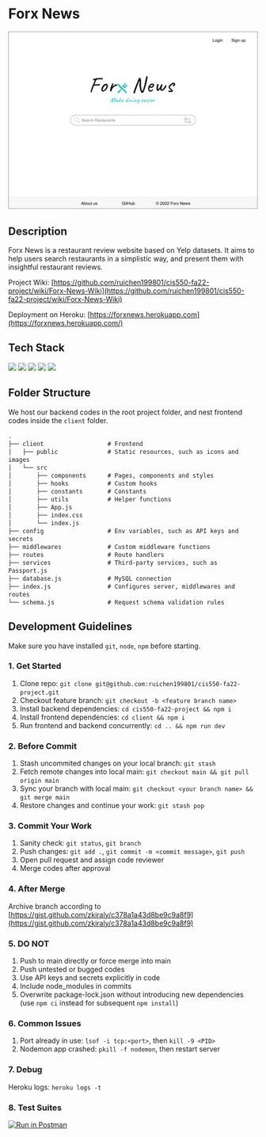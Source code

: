 # Forx News

<p align="center"><img src="client/public/github/forxnews.png" alt="forxnews"></p>

## Description

Forx News is a restaurant review website based on Yelp datasets. It aims to help users search restaurants in a simplistic way, and present them with insightful restaurant reviews.

Project Wiki: [https://github.com/ruichen199801/cis550-fa22-project/wiki/Forx-News-Wiki](https://github.com/ruichen199801/cis550-fa22-project/wiki/Forx-News-Wiki)

Deployment on Heroku: [https://forxnews.herokuapp.com](https://forxnews.herokuapp.com/)

## Tech Stack

<img src="https://img.shields.io/badge/-React-000000?style=flat&logo=react&logoColor=00C8FF"> <img src="http://img.shields.io/badge/-Node.js-4DB33D?style=flat&logo=Node.js&logoColor=white"> <img src="https://img.shields.io/badge/-Express.js-eed718?style=flat&logo=express&logoColor=white"> <img src="https://img.shields.io/badge/-MySQL-F29111?style=flat&logo=mysql&logoColor=white"> <img src="http://img.shields.io/badge/-Heroku-430098?style=flat&logo=heroku&logoColor=white">

## Folder Structure

We host our backend codes in the root project folder, and nest frontend codes inside the `client` folder.

```
.
├── client                  # Frontend
│   ├── public              # Static resources, such as icons and images
│   └── src
│       ├── components      # Pages, components and styles
│       ├── hooks           # Custom hooks
│       ├── constants       # Constants
│       ├── utils           # Helper functions
│       ├── App.js
│       ├── index.css
│       └── index.js
├── config                  # Env variables, such as API keys and secrets
├── middlewares             # Custom middleware functions
├── routes                  # Route handlers
├── services                # Third-party services, such as Passport.js
├── database.js             # MySQL connection
├── index.js                # Configures server, middlewares and routes
└── schema.js               # Request schema validation rules
```

## Development Guidelines

Make sure you have installed `git`, `node`, `npm` before starting.

### 1. Get Started

1. Clone repo: `git clone git@github.com:ruichen199801/cis550-fa22-project.git`
2. Checkout feature branch: `git checkout -b <feature branch name>`
3. Install backend dependencies: `cd cis550-fa22-project && npm i`
4. Install frontend dependencies: `cd client && npm i`
5. Run frontend and backend concurrently: `cd .. && npm run dev`

### 2. Before Commit

1. Stash uncommited changes on your local branch: `git stash`
2. Fetch remote changes into local main: `git checkout main && git pull origin main`
3. Sync your branch with local main: `git checkout <your branch name> && git merge main`
4. Restore changes and continue your work: `git stash pop`

### 3. Commit Your Work

1. Sanity check: `git status`, `git branch`
2. Push changes: `git add .`, `git commit -m <commit message>`, `git push`
3. Open pull request and assign code reviewer
4. Merge codes after approval

### 4. After Merge

Archive branch according to [https://gist.github.com/zkiraly/c378a1a43d8be9c9a8f9](https://gist.github.com/zkiraly/c378a1a43d8be9c9a8f9)

### 5. DO NOT

1. Push to main directly or force merge into main
2. Push untested or bugged codes
3. Use API keys and secrets explicitly in code
4. Include node_modules in commits
5. Overwrite package-lock.json without introducing new dependencies (use `npm ci` instead for subsequent `npm install`)

### 6. Common Issues

1. Port already in use: `lsof -i tcp:<port>`, then `kill -9 <PID>`
2. Nodemon app crashed: `pkill -f nodemon`, then restart server

### 7. Debug

Heroku logs: `heroku logs -t`

### 8. Test Suites

[![Run in Postman](https://run.pstmn.io/button.svg)](https://app.getpostman.com/run-collection/297c85e5a4e000c2d40a?action=collection%2Fimport)
